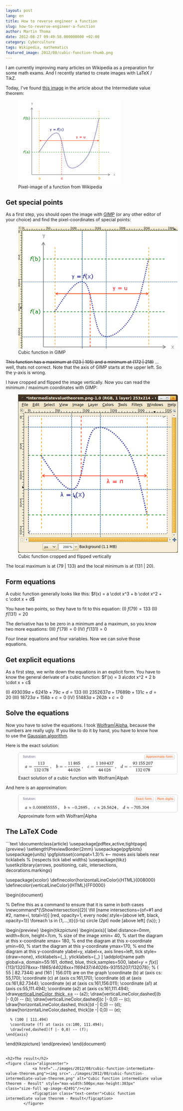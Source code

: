 ```yaml
---
layout: post
lang: en
title: How to reverse engineer a function
slug: how-to-reverse-engineer-a-function
author: Martin Thoma
date: 2012-08-27 09:49:58.000000000 +02:00
category: Cyberculture
tags: Wikipedia, mathematics
featured_image: 2012/08/cubic-function-thumb.png
---
```

I am currently improving many articles on Wikipedia as a preparation for some math exams. And I recently started to create images with LaTeX / TikZ.

Today, I've found <a href="http://commons.wikimedia.org/wiki/File:Intermediatevaluetheorem.png">this image</a> in the article about the Intermediate value theorem:
<figure class="aligncenter">
            <a href="../images/2012/08/Intermediatevaluetheorem.png"><img src="../images/2012/08/Intermediatevaluetheorem.png" alt="Pixel-image of a function from Wikipedia" style="max-width:327px;max-height:266px" class="size-full wp-image-42411"/></a>
            <figcaption class="text-center">Pixel-image of a function from Wikipedia</figcaption>
        </figure>

<h2>Get special points</h2>
As a first step, you should open the image with <a href="http://en.wikipedia.org/wiki/GIMP">GIMP</a> (or any other editor of your choice) and find the pixel-coordinates of special points:
<figure class="aligncenter">
            <a href="../images/2012/08/function-in-gimp.png"><img src="../images/2012/08/function-in-gimp.png" alt="Cubic function in GIMP" style="max-width:512px;max-height:391px" class="size-full wp-image-42441"/></a>
            <figcaption class="text-center">Cubic function in GIMP</figcaption>
        </figure>

<del datetime="2012-08-30T08:36:40+00:00">This function has a maximum at (123 | 105) and a minimum at (172 | 218)</del> ... well, thats not correct. Note that the axis of GIMP starts at the upper left. So the y-axis is wrong.

I have cropped and flipped the image vertically. Now you can read the minimum / maximum coordinates with GIMP:

<figure class="aligncenter">
            <a href="../images/2012/08/gimp-function-cropped-flipped.png"><img src="../images/2012/08/gimp-function-cropped-flipped.png" alt="Cubic function cropped and flipped vertically" style="max-width:512px;max-height:507px" class="size-full wp-image-42631"/></a>
            <figcaption class="text-center">Cubic function cropped and flipped vertically</figcaption>
        </figure>

The local maximum is at (79 | 133) and the local minimum is at (131 | 20).

<h2>Form equations</h2>
A cubic function generally looks like this:
$f(x) = a \cdot x^3 + b \cdot x^2 + c \cdot x + d$

You have two points, so they have to fit to this equation:
(I) $f(79) = 133$
(II) $f(131) = 20$

The derivative has to be zero in a minimum and a maximum, so you know two more equations:
(III) $f'(79) = 0$
(IV)  $f'(131) = 0$

Four linear equations and four variables. Now we can solve those equations.

<h2>Get explicit equations</h2>
As a first step, we write down the equations in an explicit form. You have to know the general derivate of a cubic function:
$f'(x) = 3 a\cdot x^2 + 2 b \cdot x + c$

(I) $493039a + 6241b+79c + d = 133$
(II) $2352637a + 17689b + 131c + d = 20$
(III) $18723a + 158 b + c = 0$
(IV) $51483 a + 262 b + c = 0$

<h2>Solve the equations</h2>
Now you have to solve the equations. I took <a href="http://www.wolframalpha.com/input/?i=493039*a%2B6241*b%2B79*c%2Bd%3D133%2C+2352637*a%2B17689*b%2B131*c%2Bd%3D20%2C+18723*a%2B158*b%2Bc%3D0%2C+51483*a%2B262*b%2Bc%3D0">Wolfram|Alpha</a>, because the numbers are really ugly. If you like to do it by hand, you have to know how to use the <a href="http://en.wikipedia.org/wiki/Gaussian_elimination">Gaussian algorithm</a>.

Here is the exact solution:
<figure class="aligncenter">
            <a href="../images/2012/08/wolframalpha-solution-cubic-function.png"><img src="../images/2012/08/wolframalpha-solution-cubic-function.png" alt="Exact solution of a cubic function with Wolfram|Alpah" style="max-width:512px;max-height:70px" class="size-full wp-image-42461"/></a>
            <figcaption class="text-center">Exact solution of a cubic function with Wolfram|Alpah</figcaption>
        </figure>

And here is an approximation:
<figure class="aligncenter">
            <a href="../images/2012/08/wolframalpha-aproximate-form.png"><img src="../images/2012/08/wolframalpha-aproximate-form.png" alt="Approximate form with Wolfram|Alpha" style="max-width:512px;max-height:57px" class="size-full wp-image-42471"/></a>
            <figcaption class="text-center">Approximate form with Wolfram|Alpha</figcaption>
        </figure>

<h2>The LaTeX Code</h2>
```text
\documentclass{article}
\usepackage[pdftex,active,tightpage]{preview}
\setlength\PreviewBorder{2mm}
\usepackage{pgfplots}
\usepackage{units}
\pgfplotsset{compat=1.3}% <-- moves axis labels near ticklabels
                        % (respects tick label widths)
\usepackage{tikz}
\usetikzlibrary{arrows, positioning, calc, intersections, decorations.markings}

\usepackage{xcolor}
\definecolor{horizontalLineColor}{HTML}{008000}
\definecolor{verticalLineColor}{HTML}{FF0000}

\begin{document}

% Define this as a command to ensure that it is same in both cases
\newcommand*{\ShowIntersection}[2]{
\fill
    [name intersections={of=#1 and #2, name=i, total=\t}]
    [red, opacity=1, every node/.style={above left, black, opacity=1}]
    \foreach \s in {1,...,\t}{(i-\s) circle (2pt)
        node [above left] {\s}};
}

\begin{preview}
\begin{tikzpicture}
    \begin{axis}[
        label distance=0mm,
        width=8cm, height=7cm,     % size of the image
        xmin= 40,      % start the diagram at this x-coordinate
        xmax= 180,    % end   the diagram at this x-coordinate
        ymin=60,     % start the diagram at this y-coordinate
        ymax=170,   % end   the diagram at this y-coordinate
        ylabel=y,
        xlabel=x,
        axis lines=left,
        tick style={draw=none},
        xticklabels={,,},
        yticklabels={,,}
    ]
      \addplot[name path global=a, domain=55:161, dotted, blue,
               thick,samples=500, label=$y=f(x)$]
        {113/132078*x*x*x-11865/44026*x*x+1169437/44026*x-93155207/132078};
      % ( 55 |  82.7344) and (161 | 156.011) are on the graph
      \coordinate (b) at (axis cs: 55,170);
      \coordinate (c) at (axis cs:161,170);
      \coordinate (d) at (axis cs:161,82.7344);
      \coordinate (e) at (axis cs:161,156.011);
      \coordinate (a1) at (axis cs:55,111.494);
      \coordinate (a2) at (axis cs:161,111.494);
      \draw[verticalLineColor, thick, <->](a1) -- (a2);
      \draw[verticalLineColor,dashed](b |- 0,0) -- (b);
      \draw[verticalLineColor,dashed](c |- 0,0) -- (c);
      \draw[horizontalLineColor,dashed, thick](d -| 0,0) -- (d);
      \draw[horizontalLineColor,dashed, thick](e -| 0,0) -- (e);

      % (100 | 111.494)
      \coordinate (f) at (axis cs:100, 111.494);
      \draw[red,dashed](f |- 0,0) -- (f);
    \end{axis}
\end{tikzpicture}
\end{preview}
\end{document}
```

<h2>The result</h2>
<figure class="aligncenter">
            <a href="../images/2012/08/cubic-function-intermediate-value-theorem.png"><img src="../images/2012/08/cubic-function-intermediate-value-theorem.png" alt="Cubic function intermediate value theorem - Result" style="max-width:500px;max-height:383px" class="size-full wp-image-42491"/></a>
            <figcaption class="text-center">Cubic function intermediate value theorem - Result</figcaption>
        </figure>
